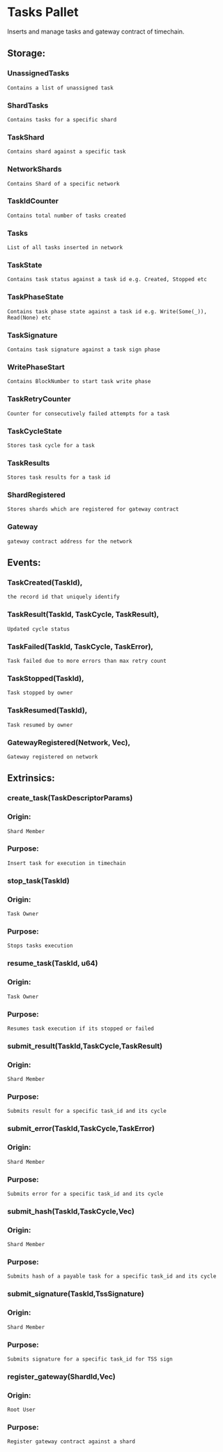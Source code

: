 # Tasks Pallet

Inserts and manage tasks and gateway contract of timechain.

## Storage:
### UnassignedTasks
`Contains a list of unassigned task`
### ShardTasks
`Contains tasks for a specific shard`
### TaskShard
`Contains shard against a specific task`
### NetworkShards
`Contains Shard of a specific network`
### TaskIdCounter
`Contains total number of tasks created`
### Tasks
`List of all tasks inserted in network`
### TaskState
`Contains task status against a task id e.g. Created, Stopped etc`
### TaskPhaseState
`Contains task phase state against a task id e.g. Write(Some(_)), Read(None) etc`
### TaskSignature
`Contains task signature against a task sign phase`
### WritePhaseStart
`Contains BlockNumber to start task write phase`
### TaskRetryCounter
`Counter for consecutively failed attempts for a task`
### TaskCycleState
`Stores task cycle for a task`
### TaskResults
`Stores task results for a task id`
### ShardRegistered
`Stores shards which are registered for gateway contract`
### Gateway
`gateway contract address for the network`

## Events:
### TaskCreated(TaskId),
`the record id that uniquely identify`
### TaskResult(TaskId, TaskCycle, TaskResult),
`Updated cycle status`
### TaskFailed(TaskId, TaskCycle, TaskError),
`Task failed due to more errors than max retry count`
### TaskStopped(TaskId),
`Task stopped by owner`
### TaskResumed(TaskId),
`Task resumed by owner`
### GatewayRegistered(Network, Vec<u8>),
`Gateway registered on network`

## Extrinsics:
### create_task(TaskDescriptorParams)
### Origin:
`Shard Member`
### Purpose:
`Insert task for execution in timechain`

### stop_task(TaskId)
### Origin:
`Task Owner`
### Purpose:
`Stops tasks execution`

### resume_task(TaskId, u64)
### Origin:
`Task Owner`
### Purpose:
`Resumes task execution if its stopped or failed`

### submit_result(TaskId,TaskCycle,TaskResult)
### Origin:
`Shard Member`
### Purpose:
`Submits result for a specific task_id and its cycle`

### submit_error(TaskId,TaskCycle,TaskError)
### Origin:
`Shard Member`
### Purpose:
`Submits error for a specific task_id and its cycle`

### submit_hash(TaskId,TaskCycle,Vec<u8>)
### Origin:
`Shard Member`
### Purpose:
`Submits hash of a payable task for a specific task_id and its cycle`

### submit_signature(TaskId,TssSignature)
### Origin:
`Shard Member`
### Purpose:
`Submits signature for a specific task_id for TSS sign`

### register_gateway(ShardId,Vec<u8>)
### Origin:
`Root User`
### Purpose:
`Register gateway contract against a shard`
